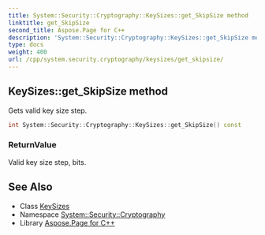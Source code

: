```yaml
---
title: System::Security::Cryptography::KeySizes::get_SkipSize method
linktitle: get_SkipSize
second_title: Aspose.Page for C++
description: 'System::Security::Cryptography::KeySizes::get_SkipSize method. Gets valid key size step in C++.'
type: docs
weight: 400
url: /cpp/system.security.cryptography/keysizes/get_skipsize/
---
```

## KeySizes::get_SkipSize method


Gets valid key size step.

```cpp
int System::Security::Cryptography::KeySizes::get_SkipSize() const
```


### ReturnValue

Valid key size step, bits.

## See Also

* Class [KeySizes](../)
* Namespace [System::Security::Cryptography](../../)
* Library [Aspose.Page for C++](../../../)

